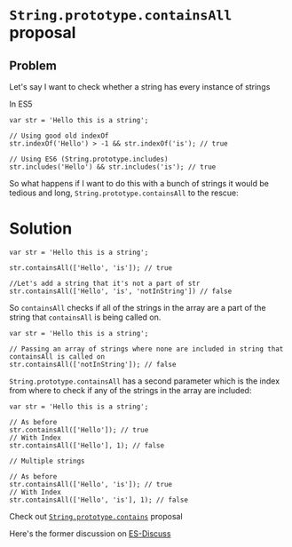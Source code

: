 # `String.prototype.containsAll` proposal

## Problem

Let's say I want to check whether a string has every instance of strings

In ES5
```JS
var str = 'Hello this is a string';

// Using good old indexOf
str.indexOf('Hello') > -1 && str.indexOf('is'); // true

// Using ES6 (String.prototype.includes)
str.includes('Hello') && str.includes('is'); // true
```
So what happens if I want to do this with a bunch of strings it would be tedious and long, `String.prototype.containsAll` to the rescue:

# Solution
```JS
var str = 'Hello this is a string';

str.containsAll(['Hello', 'is']); // true

//Let's add a string that it's not a part of str
str.containsAll(['Hello', 'is', 'notInString']) // false
```
So `containsAll` checks if all of the strings in the array are a part of the string that `containsAll` is being called on.

```JS
var str = 'Hello this is a string';

// Passing an array of strings where none are included in string that containsAll is called on
str.containsAll(['notInString']); // false
```

`String.prototype.containsAll` has a second parameter which is the index from where to check if any of the strings in the array are included:

```JS
var str = 'Hello this is a string';

// As before
str.containsAll(['Hello']); // true
// With Index
str.containsAll(['Hello'], 1); // false

// Multiple strings

// As before
str.containsAll(['Hello', 'is']); // true
// With Index
str.containsAll(['Hello', 'is'], 1); // false
```

Check out [`String.prototype.contains`](https://github.com/eorroe/String.prototype.contains) proposal

Here's the former discussion on [ES-Discuss](https://esdiscuss.org/topic/accepting-an-array-as-the-first-parameter-to-string-prototype-includes)
